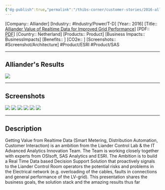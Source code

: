 ```yaml
---
{"dg-publish":true,"permalink":"/thibs-corner/customer-stories/2016-alliander-alliander-value-of-realtime-data-for-improved-grid-performance/","noteIcon":""}
---
```


[Company:: Alliander]
[Industry:: #Industry/Power/T-D]
[Year:: 2016]
[Title:: [Alliander Value of Realtime Data for Improved Grid Performance](https://resources.osisoft.com/presentations/alliander-value-of-realtime-data-for-improved-grid-performance/)]
[PDF:: [PDF](https://cdn.osisoft.com/osi/presentations/2016-users-conference-emea-berlin/2016-users-conference-emea-berlin-d2-TD-E040-Alliander-Hagemans-Value-of-Real-Time-data-for-Improved-Grid-Performance.pdf)]
[Country:: Netherland]
[Products:: Product]
[Business Impacts:: BusinessImpacts]
[Benefits:: ]
[CO2e:: ]
[Screenshots:: #Screenshot/Architecture]
#Product/ESRI #Product/SAS  

---
## Alliander's Results
![](https://i.imgur.com/7UupjW7.png)

---
## Screenshots
![](https://i.imgur.com/fHQScTQ.png)
![](https://i.imgur.com/exedUsY.png)
![](https://i.imgur.com/y3Z7y2Y.png)
![](https://i.imgur.com/I9XS0qs.png)
![](https://i.imgur.com/hB0eHwC.png)
![](https://i.imgur.com/kc5i0gi.png)


---
## Description
Getting Value from Realtime Data (Smart Metering, Distribution Automation, Customer Interaction) is an ambition from the Liander Control Lab & the IT Advanced Analytics Innovation Team. The Team is working closely together with experts from OSIsoft, SAS Analytics and ESRI. The Ambition is to build a Real Time Data based Decision Support Solution that proactively signals to the Liander Control Room operators the potential risks and problems in the Electrical network (e.g. overloading of the cables, faults in connections and general performance of the LV-grid). This presentation shares the business goals, the solution stack and the amazing results thus far